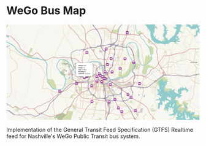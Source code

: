 # WeGo Bus Map

![screenshot](screenshot.png)

Implementation of the General Transit Feed Specification (GTFS) Realtime feed for Nashville's WeGo Public Transit bus system.
